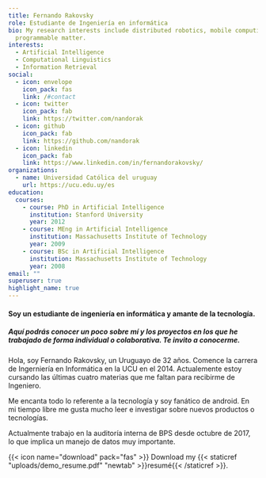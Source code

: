 ```yaml
---
title: Fernando Rakovsky
role: Estudiante de Ingeniería en informática
bio: My research interests include distributed robotics, mobile computing and
  programmable matter.
interests:
  - Artificial Intelligence
  - Computational Linguistics
  - Information Retrieval
social:
  - icon: envelope
    icon_pack: fas
    link: /#contact
  - icon: twitter
    icon_pack: fab
    link: https://twitter.com/nandorak
  - icon: github
    icon_pack: fab
    link: https://github.com/nandorak
  - icon: linkedin
    icon_pack: fab
    link: https://www.linkedin.com/in/fernandorakovsky/
organizations:
  - name: Universidad Católica del uruguay
    url: https://ucu.edu.uy/es
education:
  courses:
    - course: PhD in Artificial Intelligence
      institution: Stanford University
      year: 2012
    - course: MEng in Artificial Intelligence
      institution: Massachusetts Institute of Technology
      year: 2009
    - course: BSc in Artificial Intelligence
      institution: Massachusetts Institute of Technology
      year: 2008
email: ""
superuser: true
highlight_name: true
---
```

<!--StartFragment-->

#### Soy un estudiante de ingeniería en informática y amante de la tecnología.

##### Aquí podrás conocer un poco sobre mí y los proyectos en los que he trabajado de forma individual o colaborativa. Te invito a conocerme.

<!--EndFragment-->

Hola, soy Fernando Rakovsky, un Uruguayo de 32 años. Comence la carrera de Ingerniería en Informática en la UCU en el 2014. Actualemente estoy cursando las últimas cuatro materias que me faltan para recibirme de Ingeniero.

Me encanta todo lo referente a la tecnología y soy fanático de android. En mi tiempo libre me gusta mucho leer e investigar sobre nuevos productos o tecnologías.

Actualmente trabajo en la auditoría interna de BPS desde octubre de 2017, lo que implica un manejo de datos muy importante.



{{< icon name="download" pack="fas" >}} Download my {{< staticref "uploads/demo_resume.pdf" "newtab" >}}resumé{{< /staticref >}}.